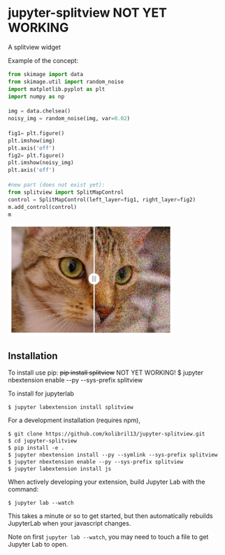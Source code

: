 jupyter-splitview NOT YET WORKING
===============================

A splitview widget

Example of the concept:
```python
from skimage import data
from skimage.util import random_noise
import matplotlib.pyplot as plt
import numpy as np

img = data.chelsea()
noisy_img = random_noise(img, var=0.02)

fig1= plt.figure()
plt.imshow(img)
plt.axis('off')
fig2= plt.figure()
plt.imshow(noisy_img)
plt.axis('off')

#new part (does not exist yet):
from splitview import SplitMapControl
control = SplitMapControl(left_layer=fig1, right_layer=fig2)
m.add_control(control)
m
```
![](concept_image.png)

Installation
------------

To install use pip:  ~~pip install splitview~~ NOT YET WORKING!
    $ jupyter nbextension enable --py --sys-prefix splitview

To install for jupyterlab

    $ jupyter labextension install splitview

For a development installation (requires npm),

    $ git clone https://github.com/kolibril13/jupyter-splitview.git
    $ cd jupyter-splitview
    $ pip install -e .
    $ jupyter nbextension install --py --symlink --sys-prefix splitview
    $ jupyter nbextension enable --py --sys-prefix splitview
    $ jupyter labextension install js

When actively developing your extension, build Jupyter Lab with the command:

    $ jupyter lab --watch

This takes a minute or so to get started, but then automatically rebuilds JupyterLab when your javascript changes.

Note on first `jupyter lab --watch`, you may need to touch a file to get Jupyter Lab to open.

